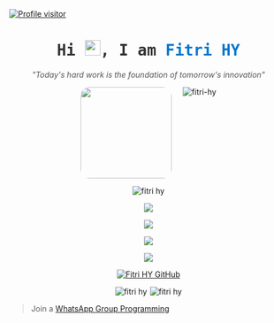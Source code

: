 <a align="center" href="https://komarev.com/ghpvc/?username=fitri-hy">
    <img src="https://komarev.com/ghpvc/?username=fitri-hy&label=Visitors&color=0e75b6&style=flat" alt="Profile visitor" />
</a>

<h1 align="center" style="font-family: 'Segoe UI', Tahoma, Geneva, Verdana, sans-serif; color: #333;">
  <samp>
    Hi <img src="https://media.giphy.com/media/hvRJCLFzcasrR4ia7z/giphy.gif" width="28" alt="waving hand">, I am 
    <b><a href="https://i-as.dev" target="_blank" style="text-decoration: none; color: #0077cc;">Fitri HY</a></b>
  </samp>
</h1>

<p align="center" style="font-size: 14px; font-style: italic; color: #555;">
"Today's hard work is the foundation of tomorrow's innovation"
</p>
  
<p align="center" style="display: flex; justify-content: center; gap: 5px;">
 <img width="165px" style="border-radius: 10%; margin-right: 15px;" src="https://avatars.githubusercontent.com/u/155282015?v=4" />
 <img src="https://github-readme-stats.vercel.app/api/top-langs?username=fitri-hy&show_icons=true&locale=en&layout=compact" alt="fitri-hy" />
</p>

<p align="center" style="display: flex; justify-content: center; gap: 5px;">
<img src="http://github-profile-summary-cards.vercel.app/api/cards/profile-details?username=fitri-hy&theme=github" alt="fitri hy"/>
</p>

<p align="center">
  <a href="https://i-as.dev/" target="_blank">
    <img src="https://skillicons.dev/icons?i=html" />
  </a>
</p>

<p align="center">
  <a href="https://i-as.dev/" target="_blank">
    <img src="https://skillicons.dev/icons?i=css,bootstrap,tailwind,sass,git" />
  </a>
</p>

<p align="center">
  <a href="https://i-as.dev/" target="_blank">
    <img src="https://skillicons.dev/icons?i=javascript,jquery,react,astro,vite,vue,angular,svelte,nodejs,nextjs,express" />
  </a>
<p align="center">
  <a href="https://i-as.dev/" target="_blank">
    <img src="https://skillicons.dev/icons?i=php,laravel,python,cpp,java,kotlin,flutter,mysql,mongodb,firebase,vscode,elixir" />
  </a>
</p>

<div align="center">

[![Fitri HY GitHub](https://github-readme-stats.vercel.app/api?username=fitri-hy\&show_icons=true\&theme=default#gh-light-mode-only)](https://github.com/fitri-hy)

</div>

<p align="center" style="display: flex; justify-content: center; gap: 5px;">
<img src="http://github-profile-summary-cards.vercel.app/api/cards/repos-per-language?username=fitri-hy&theme=github" alt="fitri hy"/>
<img src="http://github-profile-summary-cards.vercel.app/api/cards/most-commit-language?username=fitri-hy&theme=github" alt="fitri hy"/>
</p>

> Join a
[WhatsApp Group Programming](https://chat.whatsapp.com/JlB2AWLwtJXBVipOqzWKVr)
